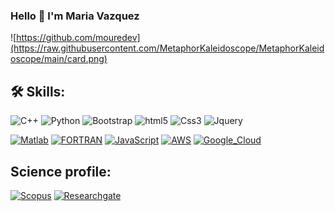 ### Hello 👋 I'm Maria Vazquez

![https://github.com/mouredev](https://raw.githubusercontent.com/MetaphorKaleidoscope/MetaphorKaleidoscope/main/card.png)

## 🛠️ Skills:
<p>
<img alt="C++" src="https://img.shields.io/badge/C%2B%2B-00599C?style=for-the-badge&logo=c%2B%2B&logoColor=white" height="30px"/>
<img alt="Python" src="https://img.shields.io/badge/Python-14354C?style=for-the-badge&logo=python&logoColor=white" height="30px"/>
<img alt="Bootstrap" src="https://img.shields.io/badge/Bootstrap-563D7C?style=for-the-badge&logo=bootstrap&logoColor=white" height="30px"/>
<img alt="html5" src="https://img.shields.io/badge/HTML5-E34F26?style=for-the-badge&logo=html5&logoColor=white" height="30px"/>
<img alt="Css3" src="https://img.shields.io/badge/CSS3-1572B6?style=for-the-badge&logo=css3&logoColor=white" height="30px"/>
<img alt="Jquery" src="https://img.shields.io/badge/jquery-%230769AD.svg?style=for-the-badge&logo=jquery&logoColor=white" height="30px"/>
</p>

[![Matlab](https://img.shields.io/badge/Matlab-004b87?style=for-the-badge&logo=Matlab&logoColor=white&labelColor=101010)]()
[![FORTRAN](https://img.shields.io/badge/Java-4628DD?style=for-the-badge&logo=fortran&logoColor=white&labelColor=101010)]()
[![JavaScript](https://img.shields.io/badge/JavaScript-F7DF1E?style=for-the-badge&logo=javascript&logoColor=white&labelColor=101010)]()
[![AWS](https://img.shields.io/badge/AWS-232F3E?style=for-the-badge&logo=amazon-aws&logoColor=white&labelColor=101010)]()
[![Google_Cloud](https://img.shields.io/badge/Google_Cloud-4285F4?style=for-the-badge&logo=googlecloud&logoColor=white&labelColor=101010)]()
</br>

## Science profile:

[![Scopus](https://img.shields.io/badge/Scopus-e9711c?style=for-the-badge&logo=scopus&logoColor=white&labelColor=101010)](https://www.scopus.com/authid/detail.uri?authorId=25029460900)
[![Researchgate](https://img.shields.io/badge/researchgate-00CCBB?style=for-the-badge&logo=researchgate&logoColor=white&labelColor=101010)](https://www.researchgate.net/profile/Maria-Vazquez-Ojeda)
</br>


